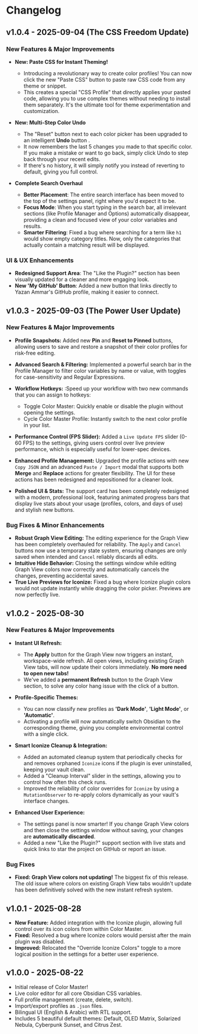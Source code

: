# Changelog

## v1.0.4 - 2025-09-04 (The CSS Freedom Update)

### New Features & Major Improvements

* **New: Paste CSS for Instant Theming!**
    * Introducing a revolutionary way to create color profiles! You can now click the new "Paste CSS" button to paste raw CSS code from any theme or snippet.
    * This creates a special "CSS Profile" that directly applies your pasted code, allowing you to use complex themes without needing to install them separately. It's the ultimate tool for theme experimentation and customization. 

* **New: Multi-Step Color Undo**
    * The "Reset" button next to each color picker has been upgraded to an intelligent **Undo** button .
    * It now remembers the last 5 changes you made to that specific color. If you make a mistake or want to go back, simply click Undo to step back through your recent edits.
    * If there's no history, it will simply notify you instead of reverting to default, giving you full control.

* **Complete Search Overhaul**
    * **Better Placement**: The entire search interface has been moved to the top of the settings panel, right where you'd expect it to be.
    * **Focus Mode**: When you start typing in the search bar, all irrelevant sections (like Profile Manager and Options) automatically disappear, providing a clean and focused view of your color variables and results. 
    * **Smarter Filtering**: Fixed a bug where searching for a term like `h1` would show empty category titles. Now, only the categories that actually contain a matching result will be displayed. 

### UI & UX Enhancements

* **Redesigned Support Area**: The "Like the Plugin?" section has been visually updated for a cleaner and more engaging look.
* **New 'My GitHub' Button**: Added a new button that links directly to Yazan Ammar's GitHub profile, making it easier to connect.

## v1.0.3 - 2025-09-03 (The Power User Update) 

### New Features & Major Improvements

* **Profile Snapshots:** Added new **Pin** and **Reset to Pinned** buttons, allowing users to save and restore a snapshot of their color profiles for risk-free editing.
* **Advanced Search & Filtering:** Implemented a powerful search bar in the Profile Manager to filter color variables by name or value, with toggles for case-sensitivity and Regular Expressions.
* **Workflow Hotkeys:** :Speed up your workflow with two new commands that you can assign to hotkeys:
    - Toggle Color Master: Quickly enable or disable the plugin without opening the settings.
    - Cycle Color Master Profile: Instantly switch to the next color profile in your list.

* **Performance Control (FPS Slider):** Added a `Live Update FPS` slider (0-60 FPS) to the settings, giving users control over live preview performance, which is especially useful for lower-spec devices.
* **Enhanced Profile Management:** Upgraded the profile actions with new `Copy JSON` and an advanced `Paste / Import` modal that supports both **Merge** and **Replace** actions for greater flexibility. The UI for these actions has been redesigned and repositioned for a cleaner look.
* **Polished UI & Stats:** The support card has been completely redesigned with a modern, professional look, featuring animated progress bars that display live stats about your usage (profiles, colors, and days of use) and stylish new buttons.

### Bug Fixes & Minor Enhancements

* **Robust Graph View Editing:** The editing experience for the Graph View has been completely overhauled for reliability. The `Apply` and `Cancel` buttons now use a temporary state system, ensuring changes are only saved when intended and `Cancel` reliably discards all edits.
* **Intuitive Hide Behavior:** Closing the settings window while editing Graph View colors now correctly and automatically cancels the changes, preventing accidental saves.
* **True Live Previews for Iconize:** Fixed a bug where Iconize plugin colors would not update instantly while dragging the color picker. Previews are now perfectly live.

## v1.0.2 - 2025-08-30

### New Features & Major Improvements

-   **Instant UI Refresh:**
    -   The **Apply** button for the Graph View now triggers an instant, workspace-wide refresh. All open views, including existing Graph View tabs, will now update their colors immediately. **No more need to open new tabs!**
    - We've added a **permanent Refresh** button to the Graph View section, to solve any color hang issue with the click of a button.
-   **Profile-Specific Themes:**
    -   You can now classify new profiles as **'Dark Mode'**, **'Light Mode'**, or **'Automatic'**.
    -   Activating a profile will now automatically switch Obsidian to the corresponding theme, giving you complete environmental control with a single click.

-   **Smart Iconize Cleanup & Integration:**
    -   Added an automated cleanup system that periodically checks for and removes orphaned `Iconize` icons if the plugin is ever uninstalled, keeping your vault clean.
    -   Added a "Cleanup Interval" slider in the settings, allowing you to control how often this check runs.
    -   Improved the reliability of color overrides for `Iconize` by using a `MutationObserver` to re-apply colors dynamically as your vault's interface changes.

-   **Enhanced User Experience:**
    -   The settings panel is now smarter! If you change Graph View colors and then close the settings window without saving, your changes are **automatically discarded**.
    -   Added a new "Like the Plugin?" support section with live stats and quick links to star the project on GitHub or report an issue.

### Bug Fixes

-   **Fixed: Graph View colors not updating!** The biggest fix of this release. The old issue where colors on existing Graph View tabs wouldn't update has been definitively solved with the new instant refresh system.

## v1.0.1 - 2025-08-28

- **New Feature:** Added integration with the Iconize plugin, allowing full control over its icon colors from within Color Master.
- **Fixed:** Resolved a bug where Iconize colors would persist after the main plugin was disabled.
- **Improved:** Relocated the "Override Iconize Colors" toggle to a more logical position in the settings for a better user experience.

## v1.0.0 - 2025-08-22

- Initial release of Color Master!
- Live color editor for all core Obsidian CSS variables.
- Full profile management (create, delete, switch).
- Import/export profiles as `.json` files.
- Bilingual UI (English & Arabic) with RTL support.
- Includes 5 beautiful default themes: Default, OLED Matrix, Solarized Nebula, Cyberpunk Sunset, and Citrus Zest.
